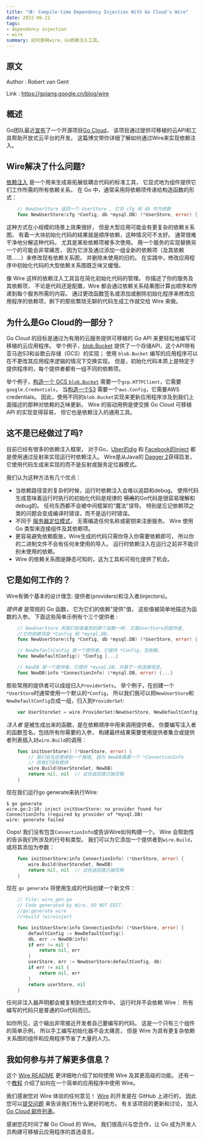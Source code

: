 ```yaml
---
title: "译: Compile-time Dependency Injection With Go Cloud's Wire"
date: 2022-06-22
tags:
- dependency injection
- wire
summary: 如何使用wire，Go依赖注入工具。
---
```


## 原文

Author : Robert van Gent

Link : https://golang.google.cn/blog/wire

## 概述

Go团队最近[宣布](https://golang.google.cn/go-cloud)了一个开源项目[Go Cloud](https://github.com/google/go-cloud)，
该项目通过提供可移植的云API和工具帮助开放式云平台的开发。
这篇博文带你详细了解如何通过Wire来实现依赖注入。

## Wire解决了什么问题?

[依赖注入](https://en.wikipedia.org/wiki/Dependency_injection)
是一个用来生成易拓展低耦合代码的标准工具，
它显式地为组件提供它们工作所需的所有依赖关系。
在 Go 中，通常采用将依赖项传递给构造函数的形式：

```go
	// NewUserStore 返回一个 UserStore , 它将 cfg 和 db 作为依赖
	func NewUserStore(cfg *Config, db *mysql.DB) (*UserStore, error) {...}
```

这种方式在小规模的场景上效果很好，
但是大型应用可能会有更复杂的依赖关系图，
有着一大块初始化代码的结果就是顺序依赖，这种情况可不太好。
通常很难干净地分解这种代码，
尤其是某些依赖项被多次使用。
用一个服务的实现替换另一个的可能会非常痛苦，
因为它涉及通过添加一组全新的依赖项（及其依赖项......）来修改现有依赖关系图，
并删除未使用的旧的。
在实践中，修改应用程序中初始化代码的大型依赖关系图既乏味又缓慢。

像 Wire 这样的依赖注入工具旨在简化初始化代码的管理。
你描述了你的服务及其依赖项，
不论是代码还是配置，Wire 都会通过依赖关系结果图计算出顺序和传递到每个服务所需的内容。
通过更改函数签名或添加或删除初始化程序来修改应用程序的依赖项，剩下的那些繁琐无聊的代码生成工作就交给 Wire 来做。


## 为什么是Go Cloud的一部分？

Go Cloud 的目标是通过为有用的云服务提供可移植的 Go API 来更轻松地编写可移植的云应用程序。
举个例子，[blob.Bucket](https://pkg.go.dev/github.com/google/go-cloud/blob)
提供了一个存储API，这个API带有亚马逊S3和谷歌云存储（GCS）的实现；
使用 `blob.Bucket` 编写的应用程序可以在不更改其应用程序逻辑的情况下交换实现。
但是，初始化代码本质上是特定于提供程序的，每个提供者都有一组不同的依赖项。

举个例子，[构造一个 GCS `blob.Bucket`](https://pkg.go.dev/github.com/google/go-cloud/blob/gcsblob#OpenBucket)
需要一个`gcp.HTTPClient`，它需要`google.Credentials`，
当[构造一个S3](https://pkg.go.dev/github.com/google/go-cloud/blob/s3blob)
需要一个`aws.Config`，它需要AWS credentials。
因此，使用不同的`blob.Bucket`实现来更新应用程序涉及到我们上面描述的那种对依赖的乏味更新。
Wire 的驱动用例是使交换 Go Cloud 可移植 API 的实现变得容易，
但它也是依赖注入的通用工具。

## 这不是已经做过了吗?

目前已经有很多的依赖注入框架，
对于Go，[Uber的dig](https://github.com/uber-go/dig) 和 [Facebook的inject](https://github.com/facebookgo/inject) 
都是使用通过反射来实现运行时依赖注入。
Wire是从Java的 [Dagger 2](https://google.github.io/dagger/)获得启发，
它使用代码生成来实现的而不是反射或服务定位器模式。

我们认为这种方法有几个优点：

  - 当依赖路径变的复杂的时候，运行时依赖注入会难以追踪和debug，
    使用代码生成意味着运行时执行的初始化代码是规律的
    ~~惯用~~的Go代码是很容易理解和debug的。
    任何东西都不会被中间框架的“魔法”误导。
    特别是忘记依赖项之类的问题会变成编译时错误，而不是运行时错误。
  - 不同于 [服务器定位模式](https://en.wikipedia.org/wiki/Service_locator_pattern)，
    无需编造任何名称或密钥来注册服务。
    Wire 使用 Go 类型来连接组件及其依赖项。
  - 更容易避免依赖膨胀，Wire生成的代码只需你导入你需要依赖即可，
    所以你的二进制文件不会有任何未使用的导入。
    运行时依赖注入在运行之前并不能识别未使用的依赖。
  - Wire 的依赖关系图是静态可知的，这为工具和可视化提供了机会。

## 它是如何工作的？

Wire有俩个基本的设计理念: 提供者(providers)和注入者(injectors)。

_提供者_ 是常规的 Go 函数， 它为它们的依赖"提供"值，
这些值被简单地描述为函数的入参。
下面这些简单示例有个三个提供者 :

```go
	// NewUserStore 和我们前面看到的那个函数一样; 它是UserStore的提供者,
	//它的依赖项是 *Config 和 *mysql.DB。
	func NewUserStore(cfg *Config, db *mysql.DB) (*UserStore, error) {...}

	// NewDefaultConfig 是一个提供者，它提供 *Config，无依赖。
	func NewDefaultConfig() *Config {...}

	// NewDB 是一个提供者，它提供 *mysql.DB，并基于一些连接信息。
	func NewDB(info *ConnectionInfo) (*mysql.DB, error) {...}
```

那些常用的提供者可以成组归入`ProviderSets`。
举个例子，在创建一个`*UserStore`时通常使用一个默认的`*Config`，
所以我们我可以把`NewUserStore`和`NewDefaultConfig`合成一组，归入到`ProviderSet`:

```go
	var UserStoreSet = wire.ProviderSet(NewUserStore, NewDefaultConfig)
```

_注入者_ 是被生成出来的函数，是在依赖顺序中用来调用提供者。
你要编写注入者的函数签名，包括所有你需要的入参，
构建最终结果需要使用提供者集合或提供者列表插入对`wire.Build`的调用：

```go
	func initUserStore() (*UserStore, error) {
		// 我们会在这里得到一个报错, 因为 NewDB需要一个 *ConnectionInfo
		// 但我们没有提供
		wire.Build(UserStoreSet, NewDB)
		return nil, nil  // 这些返回值已被忽略
	}
```

现在我们运行go generate来执行Wire:

	$ go generate
	wire.go:2:10: inject initUserStore: no provider found for ConnectionInfo (required by provider of *mysql.DB)
	wire: generate failed

Oops! 我们没有包含`ConnectionInfo`或告诉Wire如何构建一个。
Wire 会帮助性的告诉我们所涉及的行号和类型。
我们可以为它添加一个提供者到`wire.Build`，
或将其添加为参数：

```go
	func initUserStore(info ConnectionInfo) (*UserStore, error) {
		wire.Build(UserStoreSet, NewDB)
		return nil, nil  // 这些返回值已被忽略
	}
```

现在 `go generate` 将使用生成的代码创建一个新文件：

```go
	// File: wire_gen.go
	// Code generated by Wire. DO NOT EDIT.
	//go:generate wire
	//+build !wireinject

	func initUserStore(info ConnectionInfo) (*UserStore, error) {
		defaultConfig := NewDefaultConfig()
		db, err := NewDB(info)
		if err != nil {
			return nil, err
		}
		userStore, err := NewUserStore(defaultConfig, db)
		if err != nil {
			return nil, err
		}
		return userStore, nil
	}
```

任何非注入器声明都会被复制到生成的文件中。
运行时并不会依赖 Wire：
所有编写的代码只是普通的Go代码而已。

如你所见，这个输出非常接近开发者自己要编写的代码。
这是一个只有三个组件的简单示例，
所以手工编写初始化器不会太痛苦，
但是 Wire 为具有更复杂依赖关系图的组件和应用程序节省了大量的人力。

## 我如何参与并了解更多信息？

这个 [Wire README](https://github.com/google/wire/blob/master/README.md) 
更详细地介绍了如何使用 Wire 及其更高级的功能。
还有一个[教程](https://github.com/google/wire/tree/master/_tutorial)
介绍了如何在一个简单的应用程序中使用 Wire。

我们感谢您对 Wire 体验的任何意见！
[Wire](https://github.com/google/wire) 的开发是在 GitHub 上进行的，
因此您可以[提交问题](https://github.com/google/wire/issues/new/choose)
来告诉我们有什么更好的地方。
有关该项目的更新和讨论，
加入 [Go Cloud 邮件列表](https://groups.google.com/forum/#!forum/go-cloud)。

感谢您花时间了解 Go Cloud 的 Wire。
我们很高兴与您合作，让 Go 成为开发人员构建可移植云应用程序的首选语言。